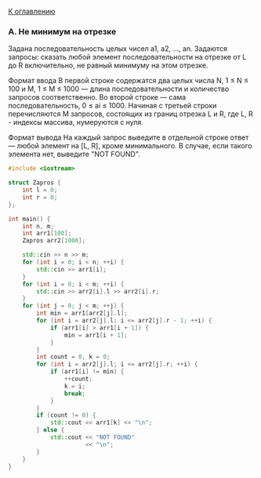 [К оглавлению](../../README.md)

### A. Не минимум на отрезке
Задана последовательность целых чисел a1, a2, …, an. Задаются запросы: сказать любой элемент последовательности на отрезке от L до R включительно, не равный минимуму на этом отрезке.

Формат ввода
В первой строке содержатся два целых числа N, 1 ≤ N ≤ 100 и M, 1 ≤ M ≤ 1000 — длина последовательности и количество запросов соответственно. Во второй строке — сама последовательность, 0 ≤ ai ≤ 1000. Начиная с третьей строки перечисляются M запросов, состоящих из границ отрезка L и R, где L, R - индексы массива, нумеруются с нуля.

Формат вывода
На каждый запрос выведите в отдельной строке ответ — любой элемент на [L, R], кроме минимального. В случае, если такого элемента нет, выведите "NOT FOUND".

```cpp
#include <iostream>

struct Zapros {
    int l = 0;
    int r = 0;
};

int main() {
    int n, m;
    int arr1[100];
    Zapros arr2[1000];

    std::cin >> n >> m;
    for (int i = 0; i < n; ++i) {
        std::cin >> arr1[i];
    }
    for (int i = 0; i < m; ++i) {
        std::cin >> arr2[i].l >> arr2[i].r;
    }
    for (int j = 0; j < m; ++j) {
        int min = arr1[arr2[j].l];
        for (int i = arr2[j].l; i <= arr2[j].r - 1; ++i) {
            if (arr1[i] > arr1[i + 1]) {
                min = arr1[i + 1];
            }
        }
        int count = 0, k = 0;
        for (int i = arr2[j].l; i <= arr2[j].r; ++i) {
            if (arr1[i] != min) {
                ++count;
                k = i;
                break;
            }
        }
        if (count != 0) {
            std::cout << arr1[k] << "\n";
        } else {
            std::cout << "NOT FOUND"
                      << "\n";
        }
    }
}
```